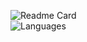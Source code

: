 ![Readme Card](https://github-readme-stats.vercel.app/api?username=eutrix&count_private=true&show_icons=true&theme=dracula)
<br>
![Languages](https://github-readme-stats.vercel.app/api/top-langs?username=eutrix&count_private=true&theme=dracula)
